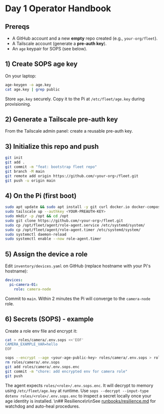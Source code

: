 # Day 1 Operator Handbook

## Prereqs

- A GitHub account and a new **empty** repo created (e.g., `your-org/fleet`).
- A Tailscale account (generate a **pre-auth key**).
- An `age` keypair for SOPS (see below).

## 1) Create SOPS age key

On your laptop:

```bash
age-keygen -o age.key
cat age.key | grep public
```

Store `age.key` securely. Copy it to the Pi at `/etc/fleet/age.key` during provisioning.

## 2) Generate a Tailscale pre-auth key

From the Tailscale admin panel: create a reusable pre-auth key.

## 3) Initialize this repo and push

```bash
git init
git add .
git commit -m "feat: bootstrap fleet repo"
git branch -M main
git remote add origin https://github.com/<your-org>/fleet.git
git push -u origin main
```

## 4) On the Pi (first boot)

```bash
sudo apt update && sudo apt install -y git curl docker.io docker-compose-plugin tailscale sops
sudo tailscale up --authkey <YOUR-PREAUTH-KEY>
sudo mkdir -p /opt && cd /opt
sudo git clone https://github.com/<your-org>/fleet.git
sudo cp /opt/fleet/agent/role-agent.service /etc/systemd/system/
sudo cp /opt/fleet/agent/role-agent.timer /etc/systemd/system/
sudo systemctl daemon-reload
sudo systemctl enable --now role-agent.timer
```

## 5) Assign the device a role

Edit `inventory/devices.yaml` on GitHub (replace hostname with your Pi's hostname):

```yaml
devices:
  pi-camera-01:
    role: camera-node
```

Commit to `main`. Within 2 minutes the Pi will converge to the `camera-node` role.

## 6) Secrets (SOPS) - example

Create a role env file and encrypt it:

```bash
cat > roles/camera/.env.sops <<'EOF'
CAMERA_EXAMPLE_VAR=hello
EOF

sops --encrypt --age <your-age-public-key> roles/camera/.env.sops > roles/camera/.env.sops.enc
rm roles/camera/.env.sops
git add roles/camera/.env.sops.enc
git commit -m "chore: add encrypted env for camera role"
git push
```

The agent expects `roles/<role>/.env.sops.enc`. It will decrypt to memory using `/etc/fleet/age.key` at runtime.
Use `sops --decrypt --input-type dotenv roles/<role>/.env.sops.enc` to inspect a secret locally once your age identity is installed.
\n## Resilience\n\nSee [runbooks/resilience.md](runbooks/resilience.md) for watchdog and auto-heal procedures.
